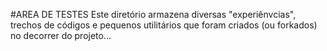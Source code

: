 #AREA DE TESTES
Este diretório armazena diversas "experiênvcias", trechos de códigos e pequenos utilitários que foram criados (ou forkados) no decorrer do projeto...


